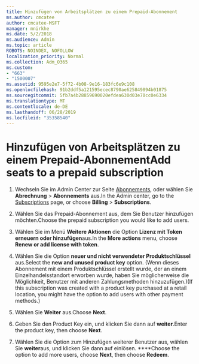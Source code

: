 ```yaml
---
title: Hinzufügen von Arbeitsplätzen zu einem Prepaid-Abonnement
ms.author: cmcatee
author: cmcatee-MSFT
manager: mnirkhe
ms.date: 5/2/2018
ms.audience: Admin
ms.topic: article
ROBOTS: NOINDEX, NOFOLLOW
localization_priority: Normal
ms.collection: Adm_O365
ms.custom:
- "663"
- "1500007"
ms.assetid: 9595e2e7-5f72-4b08-9e16-183fc6e9c108
ms.openlocfilehash: 91b2ddf5a121595ecec8790ae625849894b01875
ms.sourcegitcommit: 5fb7a4b28859690020efdea630d03e70cc0e6334
ms.translationtype: MT
ms.contentlocale: de-DE
ms.lasthandoff: 06/28/2019
ms.locfileid: "35358540"
---
```

# <a name="add-seats-to-a-prepaid-subscription"></a><span data-ttu-id="4a969-102">Hinzufügen von Arbeitsplätzen zu einem Prepaid-Abonnement</span><span class="sxs-lookup"><span data-stu-id="4a969-102">Add seats to a prepaid subscription</span></span>

1. <span data-ttu-id="4a969-103">Wechseln Sie im Admin Center zur Seite [Abonnements](https://go.microsoft.com/fwlink/p/?linkid=842054), oder wählen Sie **Abrechnung** \> **Abonnements** aus.</span><span class="sxs-lookup"><span data-stu-id="4a969-103">In the Admin center, go to the [Subscriptions](https://go.microsoft.com/fwlink/p/?linkid=842054) page, or choose **Billing** \> **Subscriptions**.</span></span>

2. <span data-ttu-id="4a969-104">Wählen Sie das Prepaid-Abonnement aus, dem Sie Benutzer hinzufügen möchten.</span><span class="sxs-lookup"><span data-stu-id="4a969-104">Choose the prepaid subscription you would like to add users.</span></span>

3. <span data-ttu-id="4a969-105">Wählen Sie im Menü **Weitere Aktionen** die Option **Lizenz mit Token erneuern oder hinzufügen**aus.</span><span class="sxs-lookup"><span data-stu-id="4a969-105">In the **More actions** menu, choose **Renew or add license with token**.</span></span>

4. <span data-ttu-id="4a969-106">Wählen Sie die Option **neuer und nicht verwendeter Produktschlüssel** aus.</span><span class="sxs-lookup"><span data-stu-id="4a969-106">Select the **new and unused product key** option.</span></span> <span data-ttu-id="4a969-107">(Wenn dieses Abonnement mit einem Produktschlüssel erstellt wurde, der an einem Einzelhandelsstandort erworben wurde, haben Sie möglicherweise die Möglichkeit, Benutzer mit anderen Zahlungsmethoden hinzuzufügen.)</span><span class="sxs-lookup"><span data-stu-id="4a969-107">(If this subscription was created with a product key purchased at a retail location, you might have the option to add users with other payment methods.)</span></span>

5. <span data-ttu-id="4a969-108">Wählen Sie **Weiter** aus.</span><span class="sxs-lookup"><span data-stu-id="4a969-108">Choose **Next**.</span></span>

6. <span data-ttu-id="4a969-109">Geben Sie den Product Key ein, und klicken Sie dann auf **weiter**.</span><span class="sxs-lookup"><span data-stu-id="4a969-109">Enter the product key, then choose **Next**.</span></span>

7. <span data-ttu-id="4a969-110">Wählen Sie die Option zum Hinzufügen weiterer Benutzer aus, wählen Sie **weiter**aus, und klicken Sie dann auf einlösen. \*\*\*\*</span><span class="sxs-lookup"><span data-stu-id="4a969-110">Choose the option to add more users, choose **Next**, then choose **Redeem**.</span></span>
